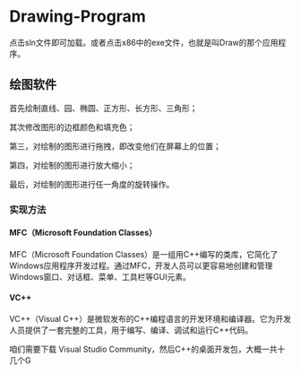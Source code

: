 # Drawing-Program

点击sln文件即可加载。或者点击x86中的exe文件，也就是叫Draw的那个应用程序。

## 绘图软件

首先绘制直线、园、椭圆、正方形、长方形、三角形；

其次修改图形的边框颜色和填充色；

第三，对绘制的图形进行拖拽，即改变他们在屏幕上的位置；

第四，对绘制的图形进行放大缩小；

最后，对绘制的图形进行任一角度的旋转操作。

### 实现方法

#### MFC（Microsoft Foundation Classes）

MFC（Microsoft Foundation Classes）是一组用C++编写的类库，它简化了Windows应用程序开发过程。通过MFC，开发人员可以更容易地创建和管理Windows窗口、对话框、菜单、工具栏等GUI元素。

#### VC++

VC++（Visual C++）是微软发布的C++编程语言的开发环境和编译器。它为开发人员提供了一套完整的工具，用于编写、编译、调试和运行C++代码。

咱们需要下载 Visual Studio Community，然后C++的桌面开发包，大概一共十几个G


